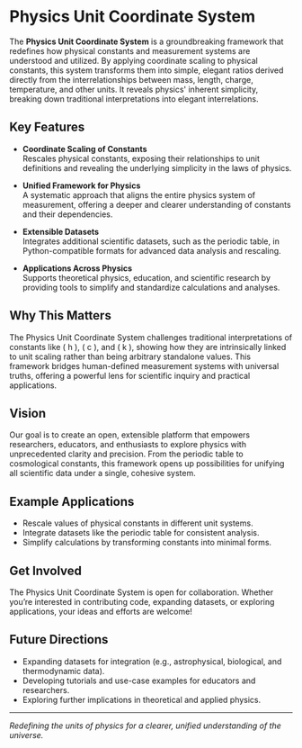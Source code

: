 # Physics Unit Coordinate System

The **Physics Unit Coordinate System** is a groundbreaking framework that redefines how physical constants and measurement systems are understood and utilized. By applying coordinate scaling to physical constants, this system transforms them into simple, elegant ratios derived directly from the interrelationships between mass, length, charge, temperature, and other units. It reveals physics' inherent simplicity, breaking down traditional interpretations into elegant interrelations.

## Key Features
- **Coordinate Scaling of Constants**  
  Rescales physical constants, exposing their relationships to unit definitions and revealing the underlying simplicity in the laws of physics.

- **Unified Framework for Physics**  
  A systematic approach that aligns the entire physics system of measurement, offering a deeper and clearer understanding of constants and their dependencies.

- **Extensible Datasets**  
  Integrates additional scientific datasets, such as the periodic table, in Python-compatible formats for advanced data analysis and rescaling.

- **Applications Across Physics**  
  Supports theoretical physics, education, and scientific research by providing tools to simplify and standardize calculations and analyses.

## Why This Matters
The Physics Unit Coordinate System challenges traditional interpretations of constants like \( h \), \( c \), and \( k \), showing how they are intrinsically linked to unit scaling rather than being arbitrary standalone values. This framework bridges human-defined measurement systems with universal truths, offering a powerful lens for scientific inquiry and practical applications.

## Vision
Our goal is to create an open, extensible platform that empowers researchers, educators, and enthusiasts to explore physics with unprecedented clarity and precision. From the periodic table to cosmological constants, this framework opens up possibilities for unifying all scientific data under a single, cohesive system.

## Example Applications
- Rescale values of physical constants in different unit systems.
- Integrate datasets like the periodic table for consistent analysis.
- Simplify calculations by transforming constants into minimal forms.

## Get Involved
The Physics Unit Coordinate System is open for collaboration. Whether you’re interested in contributing code, expanding datasets, or exploring applications, your ideas and efforts are welcome!

## Future Directions
- Expanding datasets for integration (e.g., astrophysical, biological, and thermodynamic data).
- Developing tutorials and use-case examples for educators and researchers.
- Exploring further implications in theoretical and applied physics.

---

*Redefining the units of physics for a clearer, unified understanding of the universe.*
